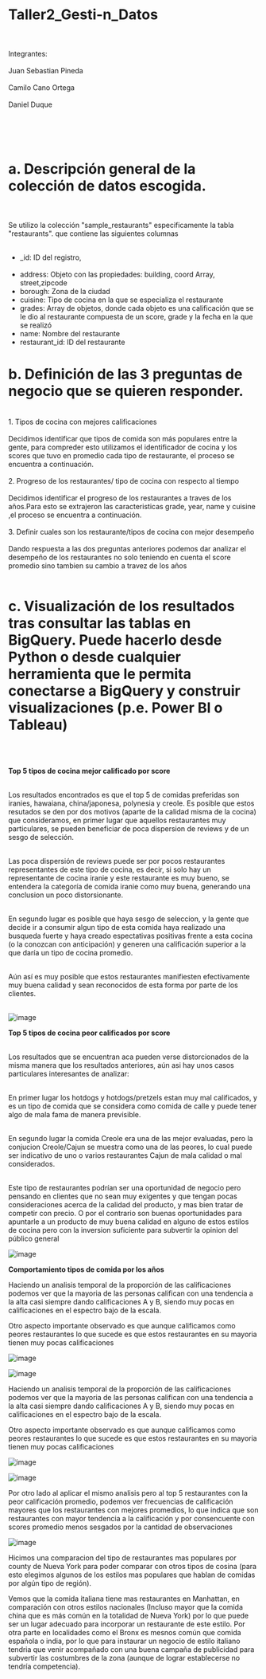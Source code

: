 # Taller2_Gesti-n_Datos
</br></br>
Integrantes:</br></br>
Juan Sebastian Pineda</br></br>
Camilo Cano Ortega</br></br>
Daniel Duque</br></br>

</br></br>

# a. Descripción general de la colección de datos escogida.
</br></br>
Se utilizo la colección "sample_restaurants" especificamente la tabla "restaurants". que contiene las siguientes columnas
</br></br>
*   _id: ID del registro, </br></br>
*   address: Objeto con las propiedades: building, coord Array, street,zipcode </br>
*   borough: Zona de la ciudad </br>
*   cuisine: Tipo de cocina en la que se especializa el restaurante </br>
*   grades: Array de objetos, donde cada objeto es una calificación que se le dio al restaurante compuesta de un score, grade y la fecha en la que se realizó
*   name: Nombre del restaurante </br>
*   restaurant_id: ID del restaurante </br>

# b. Definición de las 3 preguntas de negocio que se quieren responder.
</br>
1.   Tipos de cocina con mejores calificaciones
</br></br>
Decidimos identificar que tipos de comida son más populares entre la gente, para compreder esto utilizamos el identificador de cocina y los scores que tuvo en promedio cada tipo de restaurante, el proceso se encuentra a continuación.
</br></br>
2.   Progreso de los restaurantes/ tipo de cocina con respecto al tiempo
</br></br>
Decidimos identificar el progreso de los restaurantes a traves de los años.Para esto se extrajeron las caracteristicas grade, year, name y cuisine  ,el proceso se encuentra a continuación.
</br></br>
3.   Definir cuales son los restaurante/tipos de cocina con mejor desempeño
</br></br>
Dando respuesta a las dos preguntas anteriores podemos dar analizar el desempeño de los restaurantes no solo teniendo en cuenta el score promedio sino tambien su cambio a travez de los años
</br></br>

# c. Visualización de los resultados tras consultar las tablas en BigQuery. Puede hacerlo desde Python o desde cualquier herramienta que le permita conectarse a BigQuery y construir visualizaciones (p.e. Power BI o Tableau) 
</br></br>

**Top 5 tipos de cocina mejor calificado por score**
</br></br>

Los resultados encontrados es que el top 5 de comidas preferidas son iranies, hawaiana, china/japonesa, polynesia y creole. Es posible que estos resutados se den por dos motivos (aparte de la calidad misma de la cocina) que consideramos, en primer lugar que aquellos restaurantes muy particulares, se pueden beneficiar de poca dispersion de reviews y de un sesgo de selección.
</br></br>

Las poca dispersión de reviews puede ser por pocos restaurantes representantes de este tipo de cocina, es decir, si solo hay un representante de cocina iranie y este restaurante es muy bueno, se entendera la categoría de comida iranie como muy buena, generando una conclusion un poco distorsionante.
</br></br>

En segundo lugar es posible que haya sesgo de seleccion, y la gente que decide ir a consumir algun tipo de esta comida haya realizado una busqueda fuerte y haya creado espectativas positivas frente a esta cocina (o la conozcan con anticipación) y generen una calificación superior a la que daría un tipo de cocina promedio.
</br></br>

Aún así es muy posible que estos restaurantes manifiesten efectivamente muy buena calidad y sean reconocidos de esta forma por parte de los clientes.
</br></br>

![image](https://user-images.githubusercontent.com/101982334/192146804-d3aa39bd-fe7e-4e99-be48-5608b32a6adb.png)


**Top 5 tipos de cocina peor calificados por score**
</br></br>

Los resultados que se encuentran aca pueden verse distorcionados de la misma manera que los resultados anteriores, aún asi hay unos casos particulares interesantes de analizar:
</br></br>

En primer lugar los hotdogs y hotdogs/pretzels estan muy mal calificados, y es un tipo de comida que se considera como comida de calle y puede tener algo de mala fama de manera previsible.
</br></br>

En segundo lugar la comida Creole era una de las mejor evaluadas, pero la conjucion Creole/Cajun se muestra como una de las peores, lo cual puede ser indicativo de uno o varios restaurantes Cajun de mala calidad o mal considerados.
</br></br>

Este tipo de restaurantes podrían ser una oportunidad de negocio pero pensando en clientes que no sean muy exigentes y que tengan pocas consideraciones acerca de la calidad del producto, y mas bien tratar de competir con precio. O por el contrario son buenas oportunidades para apuntarle a un producto de muy buena calidad en alguno de estos estilos de cocina pero con la inversion suficiente para subvertir la opinion del público general

![image](https://user-images.githubusercontent.com/101982334/192146732-504ca6e4-b475-4370-aacc-1456110a2a63.png)

**Comportamiento tipos de comida por los años**

Haciendo un analisis temporal de la proporción de las calificaciones  podemos ver que la mayoria de las personas califican con una tendencia a la alta casi siempre dando calificaciones A y B, siendo muy pocas en calificaciones en el espectro bajo de la escala. 

Otro aspecto importante observado es que aunque calificamos como peores restaurantes lo que sucede es que estos restaurantes  en su mayoria tienen muy pocas calificaciones

![image](https://user-images.githubusercontent.com/101982334/192146917-522648de-1611-4ef3-961e-b87a4c344e2b.png)

![image](https://user-images.githubusercontent.com/101982334/192146928-e51f551e-30d3-46ab-861d-9e19f5e7fd80.png)

Haciendo un analisis temporal de la proporción de las calificaciones  podemos ver que la mayoria de las personas califican con una tendencia a la alta casi siempre dando calificaciones A y B, siendo muy pocas en calificaciones en el espectro bajo de la escala. 

Otro aspecto importante observado es que aunque calificamos como peores restaurantes lo que sucede es que estos restaurantes  en su mayoria tienen muy pocas calificaciones

![image](https://user-images.githubusercontent.com/101982334/192146963-06254515-d310-49d2-acfc-4a3292a44475.png)

![image](https://user-images.githubusercontent.com/101982334/192146973-5000a4e0-d240-4bcd-b84b-95ab200993a6.png)

Por otro lado al aplicar el mismo analisis pero al top 5 restaurantes con la peor calificación promedio, podemos ver frecuencias de calificación mayores que los restaurantes con mejores promedios, lo que indica que son restaurantes con mayor tendencia a la calificación y por consencuente con scores promedio menos sesgados por la cantidad de observaciones

![image](https://user-images.githubusercontent.com/68342851/192171279-8ebcbc2d-3f53-44b6-9ca0-d0e9ef67b083.png)


Hicimos una comparacion del tipo de restaurantes mas populares por county de Nueva York para poder comparar con otros tipos de cosina (para esto elegimos algunos de los estilos mas populares que hablan de comidas por algún tipo de región).

Vemos que la comida italiana tiene mas restaurantes en Manhattan, en comparación con otros estilos nacionales (Incluso mayor que la comida china que es más común en la totalidad de Nueva York) por lo que puede ser un lugar adecuado para incorporar un restaurante de este estilo. Por otra parte en localidades como el Bronx es mesnos común que comida española o india, por lo que para instaurar un negocio de estilo italiano tendria que venir acompañado con una buena campaña de publicidad para subvertir las costumbres de la zona (aunque de lograr establecerse no tendría competencia).
